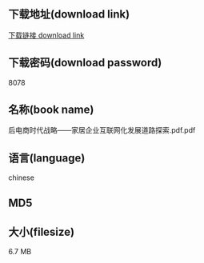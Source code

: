 ## 下载地址(download link)
[下载链接 download link](https://voluble-croquembouche-d321dc.netlify.app/?s=%E5%90%8E%E7%94%B5%E5%95%86%E6%97%B6%E4%BB%A3%E6%88%98%E7%95%A5%E2%80%94%E2%80%94%E5%AE%B6%E5%B1%85%E4%BC%81%E4%B8%9A%E4%BA%92%E8%81%94%E7%BD%91%E5%8C%96%E5%8F%91%E5%B1%95%E9%81%93%E8%B7%AF%E6%8E%A2%E7%B4%A2.pdf)

## 下载密码(download password)
8078

## 名称(book name)
后电商时代战略——家居企业互联网化发展道路探索.pdf.pdf

## 语言(language)
chinese

## MD5


## 大小(filesize)
6.7 MB

